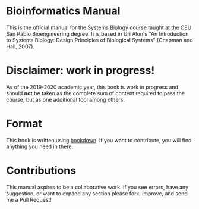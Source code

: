 Bioinformatics Manual
=====================

This is the official manual for the Systems Biology course taught at the CEU San Pablo Bioengineering degree. It is based in Uri Alon's "An Introduction to Systems Biology: Design Principles of Biological Systems" (Chapman and Hall, 2007).


Disclaimer: work in progress!
=============================

As of the 2019-2020 academic year, this book is work in progress and should __not__ be taken as the complete sum of content required to pass the course, but as one additional tool among others.

Format
======

This book is written using [bookdown]. If you want to contribute, you will find anything you need in there.


Contributions
=============

This manual aspires to be a collaborative work. If you see errors, have any suggestion, or want to expand any section please fork, improve, and send me a Pull Request!

[bookdown]: https://bookdown.org
